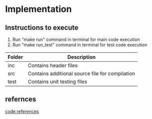 # Implementation

## Instructions to execute

1. Run "make run" command in terminal for main code execution
2. Run "make run_test" command in terminal for test code execution

| Folder | Description |
| --- | --- |
| inc | Contains header files |
| src | Contains additional source file for compilation |
| test | Contains unit testing files |

## refernces 
[code references](https://www.codewithc.com/registraion_app)